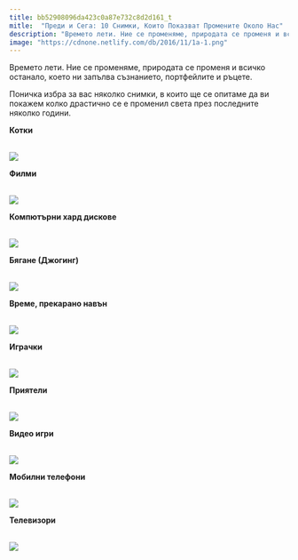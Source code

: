 ```yaml
---
title: bb52908096da423c0a87e732c8d2d161_t
mitle:  "Преди и Сега: 10 Снимки, Които Показват Промените Около Нас"
description: "Времето лети. Ние се променяме, природата се променя и всичко останало, което ни запълва съзнанието, портфейлите и ръцете. Поничка избра за вас няколко снимки, в кои"
image: "https://cdnone.netlify.com/db/2016/11/1а-1.png"
---
```


 <p>Времето лети. Ние се променяме, природата се променя и всичко останало, което ни запълва съзнанието, портфейлите и ръцете.</p>      <p>Поничка избра за вас няколко снимки, в които ще се опитаме да ви покажем колко драстично се е променил света през последните няколко години.</p>  <p><strong>Котки</strong></p> <p> <br/><img src="https://cdnone.netlify.com/db/2016/11/1а-1.png"/></p>       <p><strong>Филми</strong></p> <p> <br/><img src="https://cdnone.netlify.com/db/2016/11/2а-1.png"/></p> <p><strong>Компютърни хард дискове</strong></p> <p> <br/><img src="https://cdnone.netlify.com/db/2016/11/3а-1.png"/></p>      <p><strong>Бягане (Джогинг)</strong></p> <p> <br/><img src="https://cdnone.netlify.com/db/2016/11/4а-1.png"/></p>  <p><strong>Време, прекарано навън</strong></p> <p> <br/><img src="https://cdnone.netlify.com/db/2016/11/5а-1.png"/></p> <p><strong>Играчки</strong></p> <p> <br/><img src="https://cdnone.netlify.com/db/2016/11/6а-1.png"/></p>      <p><strong>Приятели</strong></p> <p> <br/><img src="https://cdnone.netlify.com/db/2016/11/7а-1.png"/></p> <p><strong>Видео игри</strong></p> <p> <br/><img src="https://cdnone.netlify.com/db/2016/11/8а.png"/></p>      <p><strong>Мобилни телефони</strong></p> <p> <br/><img src="https://cdnone.netlify.com/db/2016/11/9а.png"/></p>  <p><strong>Телевизори</strong></p> <p> <br/><img src="https://cdnone.netlify.com/db/2016/11/10а.png"/></p>       
